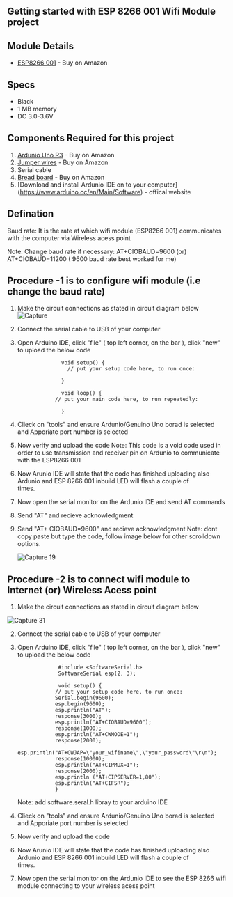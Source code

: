 ## Getting started with ESP 8266 001 Wifi Module project 

## Module Details

* [ESP8266 001](https://www.amazon.com/Makerfocus-ESP8266-Wireless-Transceiver-Compatible/dp/B01EA3UJJ4/ref=sr_1_fkmrnull_12_sspa?keywords=esp8266+001&qid=1556673961&s=electronics&sr=1-12-fkmrnull-spons&psc=1) - Buy on Amazon

## Specs 
* Black
* 1 MB memory 
* DC 3.0-3.6V 

## Components Required for this project
1) [Ardunio Uno R3](https://www.amazon.com/Arduino-A000066-ARDUINO-UNO-R3/dp/B008GRTSV6) - Buy on Amazon
2) [Jumper wires](https://www.amazon.com/Elegoo-EL-CP-004-Multicolored-Breadboard-arduino/dp/B01EV70C78/ref=sr_1_2?keywords=wires+for+arduino&qid=1559065046&s=electronics&sr=1-2-spell) - Buy on Amazon
3) Serial cable
4) [Bread board](https://www.amazon.com/EL-CP-003-Breadboard-Solderless-Distribution-Connecting/dp/B01EV6LJ7G/ref=sr_1_1_sspa?keywords=Bread+board%5D&qid=1559065145&s=electronics&sr=1-1-spons&psc=1) - Buy on Amazon
5) [Download and install Ardunio IDE on to your computer] (https://www.arduino.cc/en/Main/Software) - offical website


## Defination

Baud rate: It is the rate at which wifi module (ESP8266 001) communicates with the computer via Wireless acess point 

Note: Change baud rate if necessary: AT+CIOBAUD=9600 (or) AT+CIOBAUD=11200 ( 9600 baud rate best worked for me) 

## Procedure -1 is to configure wifi module (i.e change the baud rate)

1) Make the circuit connections as stated in circuit diagram below 
   ![Capture](https://user-images.githubusercontent.com/48098768/58503676-b6740600-814e-11e9-8d91-683b3530c7e0.JPG)



2) Connect the serial cable to USB of your computer
3) Open Arduino IDE, click "file" ( top left corner, on the bar ), click "new" to upload the below code

                     void setup() {
                       // put your setup code here, to run once:

                     }

                     void loop() {
                   // put your main code here, to run repeatedly:

                     }

4) Clieck on "tools" and ensure Ardunio/Genuino Uno borad is selected and Apporiate port number is selected 
5) Now verify and upload the code 
   Note: This code is a void code used in order to use transmission and receiver pin on Ardunio to communicate with the ESP8266 001
6) Now Arunio IDE will state that the code has finished uploading also Ardunio and ESP 8266 001 inbuild LED will flash a couple of  
   times.
7) Now open the serial monitor on the Ardunio IDE and send AT commands
8) Send "AT" and recieve acknowledgment
9) Send "AT+ CIOBAUD=9600" and recieve acknowledgment
   Note: dont copy paste but type the code, follow image below for other scrolldown options.
   
   ![Capture 19](https://user-images.githubusercontent.com/48098768/58503972-4c0f9580-814f-11e9-831c-d02dcc45c337.JPG)

   
## Procedure -2 is to connect wifi module to Internet (or) Wireless Acess point

1) Make the circuit connections as stated in circuit diagram below 

  ![Capture 31](https://user-images.githubusercontent.com/48098768/58504611-a0674500-8150-11e9-980b-b660f8f9f948.JPG)
  
2) Connect the serial cable to USB of your computer
3) Open Arduino IDE, click "file" ( top left corner, on the bar ), click "new" to upload the below code

                    #include <SoftwareSerial.h>
                    SoftwareSerial esp(2, 3);

                    void setup() { 
                   // put your setup code here, to run once: 
                   Serial.begin(9600);
                   esp.begin(9600); 
                   esp.println("AT"); 
                   response(3000); 
                   esp.println("AT+CIOBAUD=9600"); 
                   response(1000); 
                   esp.println("AT+CWMODE=1"); 
                   response(2000);
                   esp.println("AT+CWJAP=\"your_wifiname\",\"your_password\"\r\n"); 
                   response(10000); 
                   esp.println("AT+CIPMUX=1");
                   response(2000); 
                   esp.println ("AT+CIPSERVER=1,80");
                   esp.println("AT+CIFSR");  
                   }
                   
   Note: add software.seral.h libray to your arduino IDE 
4) Clieck on "tools" and ensure Ardunio/Genuino Uno borad is selected and Apporiate port number is selected 
5) Now verify and upload the code 
6) Now Arunio IDE will state that the code has finished uploading also Ardunio and ESP 8266 001 inbuild LED will flash a couple of  
   times.
7) Now open the serial monitor on the Ardunio IDE to see the ESP 8266 wifi module connecting to your wireless acess point


